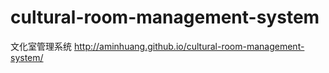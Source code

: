 # cultural-room-management-system
文化室管理系统
http://aminhuang.github.io/cultural-room-management-system/
